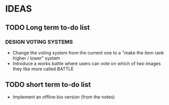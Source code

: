 # IDEAS

## TODO Long term to-do list

### DESIGN VOTING SYSTEMS

- Change the voting system from the current one to a "make the item rank higher / lower" system
- Introduce a works battle where users can vote on which of two images they like more called BATTLE

## TODO short term to-do list

- Implement an offline bio version (from the notes)
